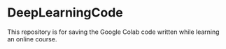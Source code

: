 # DeepLearningCode
This repository is for saving the Google Colab code written while learning an online course.
